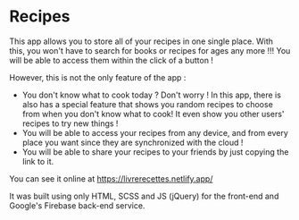 # Recipes
This app allows you to store all of your recipes in one single place. With this, you won't have to search for books or recipes for ages any more !!! You will be able to access them within the click of a button !

However, this is not the only feature of the app :
- You don't know what to cook today ? Don't worry ! In this app, there is also has a special feature that shows you random recipes to choose from when you don't know what to cook! It even show you other users' recipes to try new things !
- You will be able to access your recipes from any device, and from every place you want since they are synchronized with the cloud !
- You will be able to share your recipes to your friends by just copying the link to it.


You can see it online at https://livrerecettes.netlify.app/

It was built using only HTML, SCSS and JS (jQuery) for the front-end and Google's Firebase back-end service.
